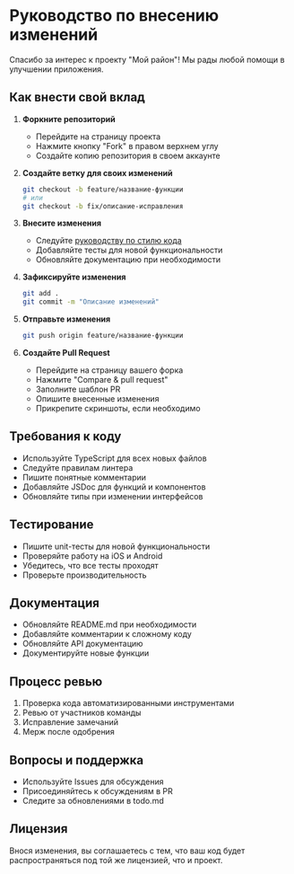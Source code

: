 # Руководство по внесению изменений

Спасибо за интерес к проекту "Мой район"! Мы рады любой помощи в улучшении приложения.

## Как внести свой вклад

1. **Форкните репозиторий**
   - Перейдите на страницу проекта
   - Нажмите кнопку "Fork" в правом верхнем углу
   - Создайте копию репозитория в своем аккаунте

2. **Создайте ветку для своих изменений**
   ```bash
   git checkout -b feature/название-функции
   # или
   git checkout -b fix/описание-исправления
   ```

3. **Внесите изменения**
   - Следуйте [руководству по стилю кода](STYLE_GUIDE.md)
   - Добавляйте тесты для новой функциональности
   - Обновляйте документацию при необходимости

4. **Зафиксируйте изменения**
   ```bash
   git add .
   git commit -m "Описание изменений"
   ```

5. **Отправьте изменения**
   ```bash
   git push origin feature/название-функции
   ```

6. **Создайте Pull Request**
   - Перейдите на страницу вашего форка
   - Нажмите "Compare & pull request"
   - Заполните шаблон PR
   - Опишите внесенные изменения
   - Прикрепите скриншоты, если необходимо

## Требования к коду

- Используйте TypeScript для всех новых файлов
- Следуйте правилам линтера
- Пишите понятные комментарии
- Добавляйте JSDoc для функций и компонентов
- Обновляйте типы при изменении интерфейсов

## Тестирование

- Пишите unit-тесты для новой функциональности
- Проверяйте работу на iOS и Android
- Убедитесь, что все тесты проходят
- Проверьте производительность

## Документация

- Обновляйте README.md при необходимости
- Добавляйте комментарии к сложному коду
- Обновляйте API документацию
- Документируйте новые функции

## Процесс ревью

1. Проверка кода автоматизированными инструментами
2. Ревью от участников команды
3. Исправление замечаний
4. Мерж после одобрения

## Вопросы и поддержка

- Используйте Issues для обсуждения
- Присоединяйтесь к обсуждениям в PR
- Следите за обновлениями в todo.md

## Лицензия

Внося изменения, вы соглашаетесь с тем, что ваш код будет распространяться под той же лицензией, что и проект. 